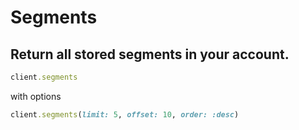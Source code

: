 # Segments

## Return all stored segments in your account.

```ruby
client.segments
```

with options

```ruby
client.segments(limit: 5, offset: 10, order: :desc)
```
